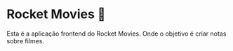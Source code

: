 # Rocket Movies 🍿
Esta é a aplicação frontend do Rocket Movies. Onde o objetivo é criar notas sobre filmes.
